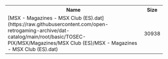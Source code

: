 <table>
<tr><th>Name</th><th>Size</th></tr>
<tr><td>
[MSX - Magazines - MSX Club (ES).dat](https://raw.githubusercontent.com/open-retrogaming-archive/dat-catalog/main/root/basic/TOSEC-PIX/MSX/Magazines/MSX Club (ES)/MSX - Magazines - MSX Club (ES).dat)
</td><td>30938</td></tr>
</table>

